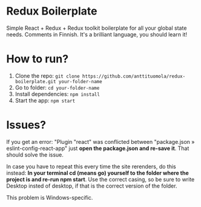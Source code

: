 # Redux Boilerplate

Simple React + Redux + Redux toolkit boilerplate for all your global state needs. Comments in Finnish. It's a brilliant language, you should learn it!

# How to run?
1. Clone the repo: `git clone https://github.com/anttituomola/redux-boilerplate.git your-folder-name`
2. Go to folder: `cd your-folder-name`
3. Install dependencies: `npm install`
4. Start the app: `npm start`

# Issues?
If you get an error: "Plugin "react" was conflicted between "package.json » eslint-config-react-app" just **open the package.json and re-save it**. That should solve the issue.

In case you have to repeat this every time the site rerenders, do this instead:
**In your terminal cd (means go) yourself to the folder where the project is and re-run npm start**. Use the correct casing, so be sure to write Desktop insted of desktop, if that is the correct version of the folder.

This problem is Windows-specific.
